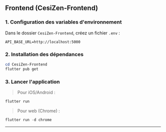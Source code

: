 ## Frontend (CesiZen-Frontend)

### 1. Configuration des variables d'environnement

Dans le dossier `CesiZen-Frontend`, créez un fichier `.env` :

```env
API_BASE_URL=http://localhost:5000
```

### 2. Installation des dépendances

```powershell
cd CesiZen-Frontend
flutter pub get
```

### 3. Lancer l'application

> Pour iOS/Android :
```powershell
flutter run
```

> Pour web (Chrome) :
```powershell
flutter run -d chrome
```

---
